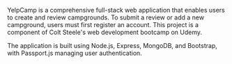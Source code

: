 YelpCamp is a comprehensive full-stack web application that enables users to create and review campgrounds. To submit a review or add a new campground, users must first register an account. This project is a component of Colt Steele's web development bootcamp on Udemy.

The application is built using Node.js, Express, MongoDB, and Bootstrap, with Passport.js managing user authentication.
